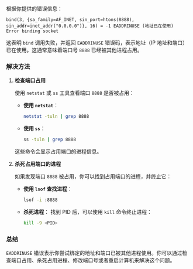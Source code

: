 根据你提供的错误信息：

```
bind(3, {sa_family=AF_INET, sin_port=htons(8888), sin_addr=inet_addr("0.0.0.0")}, 16) = -1 EADDRINUSE (地址已在使用)
Error binding socket
```

这表明 `bind` 调用失败，并返回 `EADDRINUSE` 错误码，表示地址（IP 地址和端口）已在使用。这通常意味着端口号 `8888` 已经被其他进程占用。

### 解决方法

1. **检查端口占用**

   使用 `netstat` 或 `ss` 工具查看端口 `8888` 是否被占用：

   - **使用 `netstat`**：
     ```bash
     netstat -tuln | grep 8888
     ```

   - **使用 `ss`**：
     ```bash
     ss -tuln | grep 8888
     ```

   这些命令会显示占用端口的进程信息。

2. **杀死占用端口的进程**

   如果发现端口 `8888` 被占用，你可以找到占用端口的进程，并终止它：

   - **使用 `lsof` 查找进程**：
     ```bash
     lsof -i :8888
     ```

   - **杀死进程**：
     找到 PID 后，可以使用 `kill` 命令终止进程：
     ```bash
     kill -9 <PID>
     ```

### 总结

`EADDRINUSE` 错误表示你尝试绑定的地址和端口已被其他进程使用。你可以通过检查端口占用、杀死占用进程、修改端口号或者重启计算机来解决这个问题。
